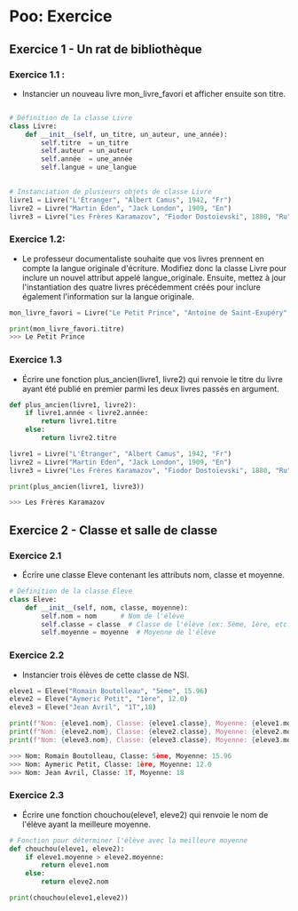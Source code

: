 #  Poo: Exercice 

## Exercice 1 - Un rat de bibliothèque


### Exercice 1.1 :

- Instancier un nouveau livre mon_livre_favori et afficher ensuite son titre.

```python

# Définition de la classe Livre
class Livre:  
    def __init__(self, un_titre, un_auteur, une_année): 
        self.titre  = un_titre 
        self.auteur = un_auteur
        self.année  = une_année
        self.langue = une_langue

        
# Instanciation de plusieurs objets de classe Livre 
livre1 = Livre("L'Étranger", "Albert Camus", 1942, "Fr")
livre2 = Livre("Martin Eden", "Jack London", 1909, "En")
livre3 = Livre("Les Frères Karamazov", "Fiodor Dostoïevski", 1880, "Ru") 
```

### Exercice 1.2:

- Le professeur documentaliste souhaite que vos livres prennent en compte la langue originale d'écriture. Modifiez donc la classe Livre pour inclure un nouvel attribut appelé langue_originale. Ensuite, mettez à jour l'instantiation des quatre livres précédemment créés pour inclure également l'information sur la langue originale.

```python
mon_livre_favori = Livre("Le Petit Prince", "Antoine de Saint-Exupéry", 1943, "Fr")

print(mon_livre_favori.titre)
>>> Le Petit Prince
```
### Exercice 1.3

- Écrire une fonction plus_ancien(livre1, livre2) qui renvoie le titre du livre ayant été publié en premier parmi les deux livres passés en argument.

```python
def plus_ancien(livre1, livre2):
    if livre1.année < livre2.année:
        return livre1.titre
    else:
        return livre2.titre

livre1 = Livre("L'Étranger", "Albert Camus", 1942, "Fr")
livre2 = Livre("Martin Eden", "Jack London", 1909, "En")
livre3 = Livre("Les Frères Karamazov", "Fiodor Dostoïevski", 1880, "Ru")

print(plus_ancien(livre1, livre3))

>>> Les Frères Karamazov
```

## Exercice 2 - Classe et salle de classe

### Exercice 2.1

- Écrire une classe Eleve contenant les attributs nom, classe et moyenne.

```python
# Définition de la classe Eleve
class Eleve:
    def __init__(self, nom, classe, moyenne):
        self.nom = nom      # Nom de l'élève
        self.classe = classe  # Classe de l'élève (ex: 5ème, 1ère, etc.)
        self.moyenne = moyenne  # Moyenne de l'élève
```

### Exercice 2.2

- Instancier trois élèves de cette classe de NSI.

```python
eleve1 = Eleve("Romain Boutolleau", "5ème", 15.96)
eleve2 = Eleve("Aymeric Petit", "1ère", 12.0)
eleve3 = Eleve("Jean Avril", "1T",18)

print(f"Nom: {eleve1.nom}, Classe: {eleve1.classe}, Moyenne: {eleve1.moyenne}")
print(f"Nom: {eleve2.nom}, Classe: {eleve2.classe}, Moyenne: {eleve2.moyenne}")
print(f"Nom: {eleve3.nom}, Classe: {eleve3.classe}, Moyenne: {eleve3.moyenne}")

>>> Nom: Romain Boutolleau, Classe: 5ème, Moyenne: 15.96
>>> Nom: Aymeric Petit, Classe: 1ère, Moyenne: 12.0
>>> Nom: Jean Avril, Classe: 1T, Moyenne: 18
```

### Exercice 2.3

- Écrire une fonction chouchou(eleve1, eleve2) qui renvoie le nom de l'élève ayant la meilleure moyenne.

```python
# Fonction pour déterminer l'élève avec la meilleure moyenne
def chouchou(eleve1, eleve2):
    if eleve1.moyenne > eleve2.moyenne:
        return eleve1.nom
    else:
        return eleve2.nom

print(chouchou(eleve1,eleve2))
```
